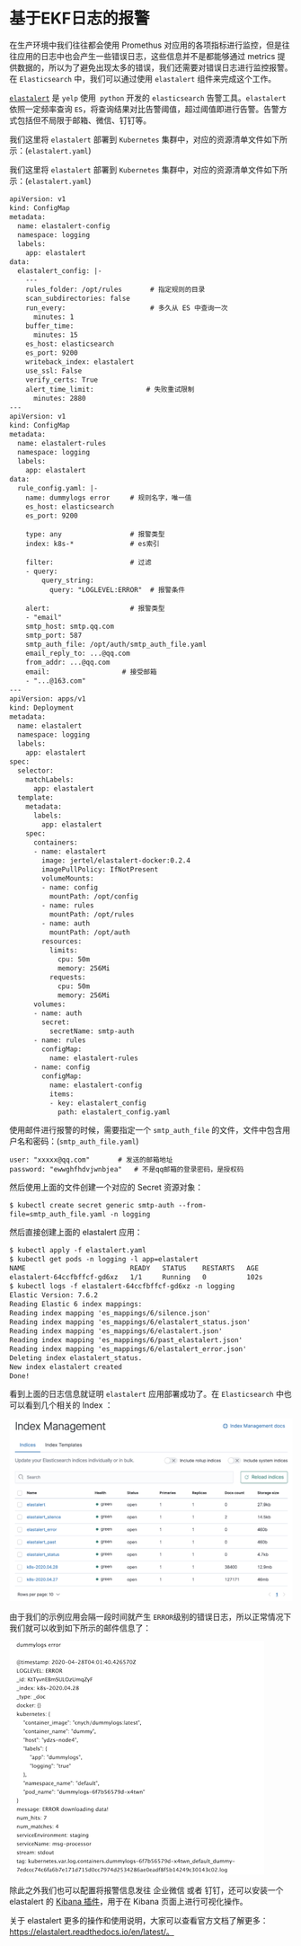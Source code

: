# 基于EKF日志的报警


在生产环境中我们往往都会使用 Promethus 对应用的各项指标进行监控，但是往往应用的日志中也会产生一些错误日志，这些信息并不是都能够通过 metrics 提供数据的，所以为了避免出现太多的错误，我们还需要对错误日志进行监控报警。在 `Elasticsearch` 中，我们可以通过使用 `elastalert` 组件来完成这个工作。

[`elastalert`](https://github.com/Yelp/elastalert) 是 `yelp` 使用` python` 开发的 `elasticsearch` 告警工具。`elastalert` 依照一定频率查询 `ES`，将查询结果对比告警阈值，超过阈值即进行告警。告警方式包括但不局限于邮箱、微信、钉钉等。

我们这里将 `elastalert` 部署到 `Kubernetes` 集群中，对应的资源清单文件如下所示：(`elastalert.yaml`)

我们这里将 `elastalert` 部署到 `Kubernetes` 集群中，对应的资源清单文件如下所示：(`elastalert.yaml`)

```
apiVersion: v1
kind: ConfigMap
metadata:
  name: elastalert-config
  namespace: logging
  labels:
    app: elastalert
data:
  elastalert_config: |-
    ---
    rules_folder: /opt/rules       # 指定规则的目录
    scan_subdirectories: false
    run_every:                     # 多久从 ES 中查询一次
      minutes: 1
    buffer_time:
      minutes: 15
    es_host: elasticsearch
    es_port: 9200
    writeback_index: elastalert
    use_ssl: False
    verify_certs: True
    alert_time_limit:             # 失败重试限制
      minutes: 2880
---
apiVersion: v1
kind: ConfigMap
metadata:
  name: elastalert-rules
  namespace: logging
  labels:
    app: elastalert
data:
  rule_config.yaml: |-
    name: dummylogs error     # 规则名字，唯一值
    es_host: elasticsearch
    es_port: 9200
    
    type: any                 # 报警类型
    index: k8s-*              # es索引
    
    filter:                   # 过滤
    - query:
        query_string:
          query: "LOGLEVEL:ERROR"  # 报警条件

    alert:                    # 报警类型
    - "email"
    smtp_host: smtp.qq.com
    smtp_port: 587
    smtp_auth_file: /opt/auth/smtp_auth_file.yaml
    email_reply_to: ...@qq.com
    from_addr: ...@qq.com
    email:                  # 接受邮箱
    - "...@163.com"
---
apiVersion: apps/v1
kind: Deployment
metadata:
  name: elastalert
  namespace: logging
  labels:
    app: elastalert
spec:
  selector:
    matchLabels:
      app: elastalert
  template:
    metadata:
      labels:
        app: elastalert
    spec:
      containers:
      - name: elastalert
        image: jertel/elastalert-docker:0.2.4
        imagePullPolicy: IfNotPresent
        volumeMounts:
        - name: config
          mountPath: /opt/config
        - name: rules
          mountPath: /opt/rules
        - name: auth
          mountPath: /opt/auth
        resources:
          limits:
            cpu: 50m
            memory: 256Mi
          requests:
            cpu: 50m
            memory: 256Mi
      volumes:
      - name: auth
        secret:
          secretName: smtp-auth
      - name: rules
        configMap:
          name: elastalert-rules
      - name: config
        configMap:
          name: elastalert-config
          items:
          - key: elastalert_config
            path: elastalert_config.yaml
```

使用邮件进行报警的时候，需要指定一个 `smtp_auth_file` 的文件，文件中包含用户名和密码：(`smtp_auth_file.yaml`)

```
user: "xxxxx@qq.com"       # 发送的邮箱地址
password: "ewwghfhdvjwnbjea"   # 不是qq邮箱的登录密码，是授权码
```

然后使用上面的文件创建一个对应的 Secret 资源对象：

```
$ kubectl create secret generic smtp-auth --from-file=smtp_auth_file.yaml -n logging
```

然后直接创建上面的 elastalert 应用：

```
$ kubectl apply -f elastalert.yaml
$ kubectl get pods -n logging -l app=elastalert
NAME                          READY   STATUS    RESTARTS   AGE
elastalert-64ccfbffcf-gd6xz   1/1     Running   0          102s
$ kubectl logs -f elastalert-64ccfbffcf-gd6xz -n logging
Elastic Version: 7.6.2
Reading Elastic 6 index mappings:
Reading index mapping 'es_mappings/6/silence.json'
Reading index mapping 'es_mappings/6/elastalert_status.json'
Reading index mapping 'es_mappings/6/elastalert.json'
Reading index mapping 'es_mappings/6/past_elastalert.json'
Reading index mapping 'es_mappings/6/elastalert_error.json'
Deleting index elastalert_status.
New index elastalert created
Done!
```

看到上面的日志信息就证明 `elastalert` 应用部署成功了。在 `Elasticsearch` 中也可以看到几个相关的 Index ：

![Alt Image Text](images/18_1.png "Body image")

由于我们的示例应用会隔一段时间就产生 `ERROR`级别的错误日志，所以正常情况下我们就可以收到如下所示的邮件信息了：

![Alt Image Text](images/18_2.png "Body image")

除此之外我们也可以配置将报警信息发往 企业微信 或者 钉钉，还可以安装一个 elastalert 的 [Kibana 插件](https://github.com/bitsensor/elastalert-kibana-plugin)，用于在 Kibana 页面上进行可视化操作。

关于 elastalert 更多的操作和使用说明，大家可以查看官方文档了解更多：https://elastalert.readthedocs.io/en/latest/。